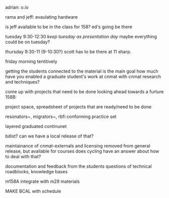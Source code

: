 adrian: o.io

rama and jeff: evaulating hardware

is jeff available to be in the class for 158?
ed's going be there

tuesday 9:30-12:30 *keep tuesday as presentation day*
maybe everything could be on tuesday?

thursday 9:30-11 (9-10:30?)
scott has to be there at 11 sharp.

friday morning tentitively

getting the students connected to the material is the main goal
how much have you enabled a graduate student's work at cnmat with cnmat research and techniques?

come up with projects that need to be done looking ahead towards a furture 158B:

project space, spreadsheet of projects that are ready/need to be done

resonators~, migrators~, rbfi
conforming practice set

layered graduated continunet

bdist?  can we have a local release of that?

maintainance of cnmat-externals and licensing
    removed from general release, but available for courses
    does cycling have an answer about how to deal with that?


documentation and feedback from the students
questions of technical roadblocks, knowledge bases

m158A integrate with m29 materials

MAKE BCAL with schedule







